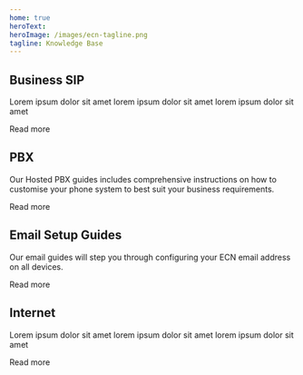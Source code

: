 ```yaml
---
home: true
heroText:
heroImage: /images/ecn-tagline.png
tagline: Knowledge Base
---
```


<div class="features">
  <div class="feature">
    <h2>Business SIP</h2>
    <p>Lorem ipsum dolor sit amet lorem ipsum dolor sit amet lorem ipsum dolor sit amet</p>
    <router-link to="/guides/business-sip">Read more</router-link>
  </div>
  <div class="feature">
    <h2>PBX</h2>
    <p>Our Hosted PBX guides includes comprehensive instructions on how to customise your phone system to best suit your business requirements.</p>
    <router-link to="/guides/pbx">Read more</router-link>
  </div>
  <div class="feature">
    <h2>Email Setup Guides</h2>
    <p>Our email guides will step you through configuring your ECN email address on all devices.</p>
    <router-link to="/guides/email">Read more</router-link>
  </div>
  <div class="feature">
    <h2>Internet</h2>
    <p>Lorem ipsum dolor sit amet lorem ipsum dolor sit amet lorem ipsum dolor sit amet</p>
    <router-link to="/guides/internet">Read more</router-link>
  </div>
</div>

<style scoped>

.home .feature {
    flex-grow: 1;
    flex-basis: 21%;
    max-width: 30%;
    margin: 15px;
}

  </style>